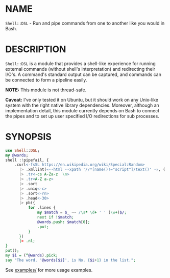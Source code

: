 NAME
====
`Shell::DSL` - Run and pipe commands from one to another like you would in Bash.

DESCRIPTION
===========
`Shell::DSL` is a module that provides a shell-like experience for running
external commands (without shell's interpretation) and redirecting their I/O's.
A command's standard output can be captured, and commands can be connected to
form a pipeline easily.

**NOTE:** This module is not thread-safe.

**Caveat:** I've only tested it on Ubuntu, but it should work on any Unix-like
system with the right native library dependencies. Moreover, although an
implementation detail, this module currently depends on Bash to connect the
pipes and to set up user specified I/O redirections for sub processes.

SYNOPSIS
========
```raku
use Shell::DSL;
my @words;
shell :!pipefail, {
    .curl<-fsSL https://en.wikipedia.org/wiki/Special:Random>
      |> .xmllint(«--html --xpath '//*[name()!="script"]/text()' -», (:w2</dev/null>))
      |> .tr<-cs A-Za-z  \n>
      |> .tr<A-Z a-z>
      |> .sort
      |> .uniq<-c>
      |> .sort<-rn>
      |> .head<-30>
      |> pb({
          for .lines {
              my $match = $_ ~~ /\s* \d+ ' ' (\w+)$/;
              next if !$match;
              @words.push: $match[0];
              .put;
          }
      })
      |> .nl;
}
put();
my $i = (^@words).pick;
say "The word, '@words[$i]', is No. {$i+1} in the list.";
```

See [examples/](https://github.com/kjkuan/Shell-DSL/tree/master/examples/) for more usage examples.
